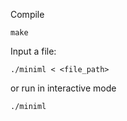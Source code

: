 Compile

```
make
```

Input a file:

```
./miniml < <file_path>
```

or run in interactive mode

```
./miniml
```
